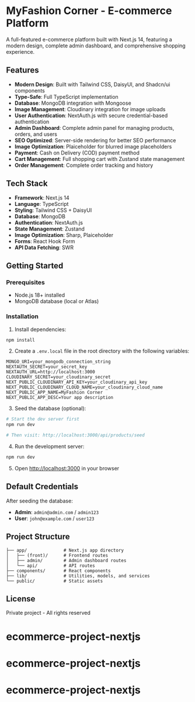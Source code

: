# MyFashion Corner - E-commerce Platform

A full-featured e-commerce platform built with Next.js 14, featuring a modern design, complete admin dashboard, and comprehensive shopping experience.

## Features

- **Modern Design**: Built with Tailwind CSS, DaisyUI, and Shadcn/ui components
- **Type-Safe**: Full TypeScript implementation
- **Database**: MongoDB integration with Mongoose
- **Image Management**: Cloudinary integration for image uploads
- **User Authentication**: NextAuth.js with secure credential-based authentication
- **Admin Dashboard**: Complete admin panel for managing products, orders, and users
- **SEO Optimized**: Server-side rendering for better SEO performance
- **Image Optimization**: Plaiceholder for blurred image placeholders
- **Payment**: Cash on Delivery (COD) payment method
- **Cart Management**: Full shopping cart with Zustand state management
- **Order Management**: Complete order tracking and history

## Tech Stack

- **Framework**: Next.js 14
- **Language**: TypeScript
- **Styling**: Tailwind CSS + DaisyUI
- **Database**: MongoDB
- **Authentication**: NextAuth.js
- **State Management**: Zustand
- **Image Optimization**: Sharp, Plaiceholder
- **Forms**: React Hook Form
- **API Data Fetching**: SWR

## Getting Started

### Prerequisites

- Node.js 18+ installed
- MongoDB database (local or Atlas)

### Installation

1. Install dependencies:
```bash
npm install
```

2. Create a `.env.local` file in the root directory with the following variables:
```
MONGO_URI=your_mongodb_connection_string
NEXTAUTH_SECRET=your_secret_key
NEXTAUTH_URL=http://localhost:3000
CLOUDINARY_SECRET=your_cloudinary_secret
NEXT_PUBLIC_CLOUDINARY_API_KEY=your_cloudinary_api_key
NEXT_PUBLIC_CLOUDINARY_CLOUD_NAME=your_cloudinary_cloud_name
NEXT_PUBLIC_APP_NAME=MyFashion Corner
NEXT_PUBLIC_APP_DESC=Your app description
```

3. Seed the database (optional):
```bash
# Start the dev server first
npm run dev

# Then visit: http://localhost:3000/api/products/seed
```

4. Run the development server:
```bash
npm run dev
```

5. Open [http://localhost:3000](http://localhost:3000) in your browser

## Default Credentials

After seeding the database:
- **Admin**: `admin@admin.com` / `admin123`
- **User**: `john@example.com` / `user123`

## Project Structure

```
├── app/              # Next.js app directory
│   ├── (front)/      # Frontend routes
│   ├── admin/        # Admin dashboard routes
│   └── api/          # API routes
├── components/       # React components
├── lib/              # Utilities, models, and services
└── public/           # Static assets
```

## License

Private project - All rights reserved
# ecommerce-project-nextjs
# ecommerce-project-nextjs
# ecommerce-project-nextjs
